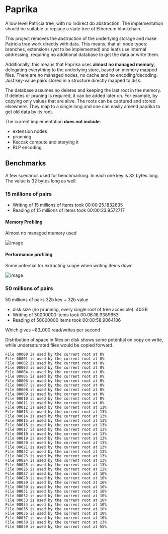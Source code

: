# Paprika

A low level Patricia tree, with no indirect db abstraction. The implementation should be suitable to replace a state tree of Ethereum blockchain.

This project removes the abstraction of the underlying storage and make Patricia tree work directly with data. This means, that all node types: branches, extensions (yet to be implemented) and leafs use internal addressing, requiring no additional database to get the data or write them.

Additionally, this means that Paprika uses **almost no managed memory**, delegating everything to the underlying store, based on memory mapped files. There are no managed nodes, no cache and no encoding/decoding. Just key-value pairs stored in a structure directly mapped to disk. 

The database assumes no deletes and keeping the last root in the memory. If deletes or pruning is required, it can be added later on. For example, by copying only values that are alive. The roots can be captured and stored elsewhere. They map to a single long and one can easily amend paprika to get old data by its root.

The current implementation **does not include**:

- extension nodes
- prunning
- Keccak compute and storying it
- RLP encoding

## Benchmarks

A few scenarios used for benchmarking. In each one key is 32 bytes long. The value is 32 bytes long as well.

### 15 millions of pairs

- Writing of 15 millions of items took 00:00:25.1832635
- Reading of 15 millions of items took 00:00:23.9572717

#### Memory Profiling

Almost no managed memory used

![image](https://user-images.githubusercontent.com/519707/204166299-81c05582-7e0d-4401-b2cf-91a3c1b7153b.png)

#### Performance profiling

Some potential for extracting scope when writing items down

![image](https://user-images.githubusercontent.com/519707/204166363-afe54fec-d772-49ff-9d63-0bf7571b4294.png)

### 50 millions of pairs

50 millions of pairs 32b key + 32b value

- disk size (no prunning, every single root of tree accesible): 40GB
- Writing of 50000000 items took 00:06:18.9389653
- Reading of 50000000 items took 00:08:58.9064186

Which gives ~83_000 read/writes per second

Distribution of space in files on disk shows some potential on copy on write, while undersaturated files would be copied forward.

```
File 00000 is used by the current root at 0%
File 00001 is used by the current root at 0%
File 00002 is used by the current root at 0%
File 00003 is used by the current root at 0%
File 00004 is used by the current root at 0%
File 00005 is used by the current root at 0%
File 00006 is used by the current root at 0%
File 00007 is used by the current root at 0%
File 00008 is used by the current root at 0%
File 00009 is used by the current root at 0%
File 00010 is used by the current root at 0%
File 00011 is used by the current root at 0%
File 00012 is used by the current root at 11%
File 00013 is used by the current root at 13%
File 00014 is used by the current root at 13%
File 00015 is used by the current root at 13%
File 00016 is used by the current root at 13%
File 00017 is used by the current root at 13%
File 00018 is used by the current root at 13%
File 00019 is used by the current root at 13%
File 00020 is used by the current root at 13%
File 00021 is used by the current root at 13%
File 00022 is used by the current root at 13%
File 00023 is used by the current root at 13%
File 00024 is used by the current root at 13%
File 00025 is used by the current root at 13%
File 00026 is used by the current root at 12%
File 00027 is used by the current root at 10%
File 00028 is used by the current root at 10%
File 00029 is used by the current root at 10%
File 00030 is used by the current root at 10%
File 00031 is used by the current root at 10%
File 00032 is used by the current root at 10%
File 00033 is used by the current root at 10%
File 00034 is used by the current root at 10%
File 00035 is used by the current root at 10%
File 00036 is used by the current root at 10%
File 00037 is used by the current root at 10%
File 00038 is used by the current root at 13%
File 00039 is used by the current root at 55%
```

